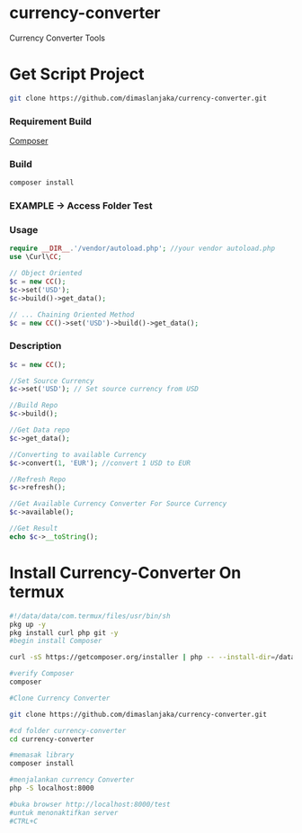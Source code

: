 # currency-converter
Currency Converter Tools

# Get Script Project

```sh
git clone https://github.com/dimaslanjaka/currency-converter.git
```

### Requirement Build

[Composer](https://getcomposer.org/download/)

### Build
```sh
composer install
```

### EXAMPLE -> Access Folder Test

### Usage
```php
require __DIR__.'/vendor/autoload.php'; //your vendor autoload.php
use \Curl\CC;

// Object Oriented
$c = new CC();
$c->set('USD');
$c->build()->get_data();

// ... Chaining Oriented Method
$c = new CC()->set('USD')->build()->get_data();
```

### Description
```php
$c = new CC();

//Set Source Currency
$c->set('USD'); // Set source currency from USD

//Build Repo
$c->build();

//Get Data repo
$c->get_data();

//Converting to available Currency
$c->convert(1, 'EUR'); //convert 1 USD to EUR

//Refresh Repo
$c->refresh();

//Get Available Currency Converter For Source Currency
$c->available();

//Get Result
echo $c->__toString();
```

# Install Currency-Converter On termux

```sh
#!/data/data/com.termux/files/usr/bin/sh
pkg up -y
pkg install curl php git -y
#begin install Composer

curl -sS https://getcomposer.org/installer | php -- --install-dir=/data/data/com.termux/files/usr/bin --filename=composer

#verify Composer
composer

#Clone Currency Converter

git clone https://github.com/dimaslanjaka/currency-converter.git

#cd folder currency-converter
cd currency-converter

#memasak library
composer install

#menjalankan currency Converter
php -S localhost:8000

#buka browser http://localhost:8000/test
#untuk menonaktifkan server
#CTRL+C
```